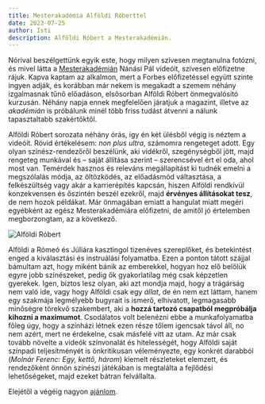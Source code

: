 ```yaml
---
title: Mesterakadémia Alföldi Róberttel
date: 2023-07-25
author: Isti
description: Alföldi Róbert a Mesterakadémián.
---
```

Nórival beszélgettünk egyik este, hogy milyen szívesen megtanulna fotózni, és mivel látta a [Mesterakadémián](https://mesterakademia.hu) Nánási Pál videóit, szívesen előfizetne rájuk. Kapva kaptam az alkalmon, mert a Forbes előfizetéssel együtt szinte ingyen adják, és korábban már nekem is megakadt a szemem néhány izgalmasnak tűnő előadáson, elsősorban Alföldi Róbert önmegvalósító kurzusán. Néhány napja ennek megfelelően járatjuk a magazint, illetve az *akadémián* is próbálunk minél több friss tudást átvenni a nálunk tapasztaltabb szakértőktől.

Alföldi Róbert sorozata néhány órás, így én két ülésből végig is néztem a videóit. Rövid értékelésem: *non plus ultra*, számomra rengeteget adott. Egy olyan színész-rendezőről beszélünk, aki vidékről, szegénységből jött, majd rengeteg munkával és – saját állítása szerint – szerencsével ért el oda, ahol most van. Temérdek hasznos és releváns megállapítást ki tudnék emelni a megszólalás módja, az öltözködés, az előadásmód váltasztása, a felkészültség vagy akár a karrierépítés kapcsán, hiszen Alföldi rendkívül konzekvensen és őszintén beszél ezekről, majd **érvényes állításokat tesz**, de nem hozok példákat. Már önmagában emiatt a hangulat miatt megéri egyébként az egész Mesterakadémiára előfizetni, de amitől jó értelemben megborzongtam, az a következő.

![Alföldi Róbert](../images/alfoldi.jpg "Forrás: Forbes.hu")

Alföldi a Rómeó és Júliára kasztingol tizenéves szereplőket, és betekintést enged a kiválasztási és instruálási folyamatba. Ezen a ponton tátott szájjal bámultam azt, hogy miként bánik az emberekkel, hogyan hoz elő belőlük egyre jobb színészeket, pedig ők gyakorlatilag még csak képzetlen gyerekek. Igen, biztos lesz olyan, aki azt mondja majd, hogy a trágárság nem való ide, vagy hogy Alföldi csak egy *állat*, de én nem ezt láttam, hanem egy szakmája legmélyebb bugyrait is ismerő, elhivatott, legmagasabb minőségre törekvő szakembert, aki a **hozzá tartozó csapatból megpróbálja kihozni a maximumot**. Csodálatos volt belenézni ebbe a munkafolyamatba főleg úgy, hogy a színházi létnek ezen része tőlem igencsak távol áll, no nem azért, mert ne érdekelne, csak másfelé vitt az utam. Az már csak tovább növelte a videók színvonalát és hitelességét, hogy Alföldi saját színpadi teljesítményét is önkritikusan véleményezte, egy konkrét darabból (*Molnár Ferenc: Egy, kettő, három*) kiemelt részleteket elemzett, és rendezőként önnön színészi játékában is megtalálta a fejlődési lehetőségeket, majd ezeket bátran felvállalta.

Elejétől a végéig nagyon [ajánlom](https://mesterakademia.hu/kurzus/alfoldi-robert/az-onmegvalositas-technikairol-8).
